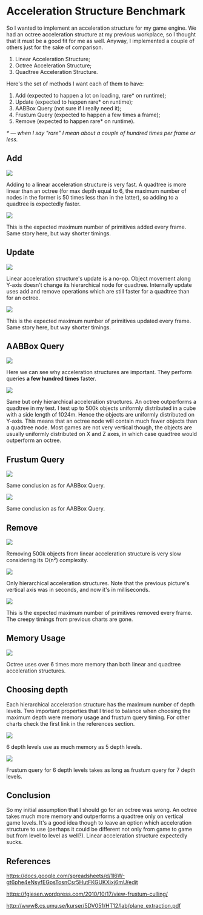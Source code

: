 # Acceleration Structure Benchmark

So I wanted to implement an acceleration structure for my game engine. We had an octree acceleration structure at my previous workplace, so I thought that it must be a good fit for me as well. Anyway, I implemented a couple of others just for the sake of comparison.

1) Linear Acceleration Structure;
2) Octree Acceleration Structure;
3) Quadtree Acceleration Structure.

Here's the set of methods I want each of them to have:

1) Add (expected to happen a lot on loading, rare* on runtime);
2) Update (expected to happen rare* on runtime);
3) AABBox Query (not sure if I really need it);
4) Frustum Query (expected to happen a few times a frame);
5) Remove (expected to happen rare* on runtime).

*\* — when I say "rare" I mean about a couple of hundred times per frame or less.*

## Add

![](pictures/add_500k.png)

Adding to a linear acceleration structure is very fast. A quadtree is more linear than an octree (for max depth equal to 6, the maximum number of nodes in the former is 50 times less than in the latter), so adding to a quadtree is expectedly faster.

![](pictures/add_200.png)

This is the expected maximum number of primitives added every frame. Same story here, but way shorter timings.

## Update

![](pictures/update_500k.png)

Linear acceleration structure's update is a no-op. Object movement along Y-axis doesn't change its hierarchical node for quadtree. Internally update uses add and remove operations which are still faster for a quadtree than for an octree.

![](pictures/update_200.png)

This is the expected maximum number of primitives updated every frame. Same story here, but way shorter timings.

## AABBox Query

![](pictures/aabbox_all.png)

Here we can see why acceleration structures are important. They perform queries **a few hundred times** faster.

![](pictures/aabbox_hierarchical.png)

Same but only hierarchical acceleration structures. An octree outperforms a quadtree in my test. I test up to 500k objects uniformly distributed in a cube with a side length of 1024m. Hence the objects are uniformly distributed on Y-axis. This means that an octree node will contain much fewer objects than a quadtree node. Most games are not very vertical though, the objects are usually uniformly distributed on X and Z axes, in which case quadtree would outperform an octree.

## Frustum Query

![](pictures/frustum_all.png)

Same conclusion as for AABBox Query.

![](pictures/frustum_hierarchical.png)

Same conclusion as for AABBox Query.

## Remove

![](pictures/remove_500k.png)

Removing 500k objects from linear acceleration structure is very slow considering its O(n²) complexity.

![](pictures/remove_500k_hierarchical.png)

Only hierarchical acceleration structures. Note that the previous picture's vertical axis was in seconds, and now it's in milliseconds.

![](pictures/remove_200.png)

This is the expected maximum number of primitives removed every frame. The creepy timings from previous charts are gone.

## Memory Usage

![](pictures/memory.png)

Octree uses over 6 times more memory than both linear and quadtree acceleration structures.

## Choosing depth

Each hierarchical acceleration structure has the maximum number of depth levels. Two important properties that I tried to balance when choosing the maximum depth were memory usage and frustum query timing. For other charts check the first link in the references section.

![](pictures/comparison_memory.png)

6 depth levels use as much memory as 5 depth levels.

![](pictures/comparison_frustum.png)

Frustum query for 6 depth levels takes as long as frustum query for 7 depth levels.

## Conclusion

So my initial assumption that I should go for an octree was wrong. An octree takes much more memory and outperforms a quadtree only on vertical game levels. It's a good idea though to leave an option which acceleration structure to use (perhaps it could be different not only from game to game but from level to level as well?). Linear acceleration structure expectedly sucks.

## References

https://docs.google.com/spreadsheets/d/1l6W-gt6phe4eNsyfEGpsTosnCsr5HutFKGUKXixj6mU/edit

https://fgiesen.wordpress.com/2010/10/17/view-frustum-culling/

http://www8.cs.umu.se/kurser/5DV051/HT12/lab/plane_extraction.pdf
